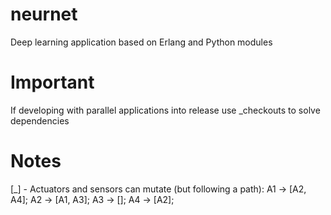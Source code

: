 # neurnet
Deep learning application based on Erlang and Python modules

# Important
If developing with parallel applications into release use _checkouts to solve dependencies

# Notes
[_] - Actuators and sensors can mutate (but following a path):
A1 -> [A2, A4];
A2 -> [A1, A3];
A3 -> [];
A4 -> [A2];

